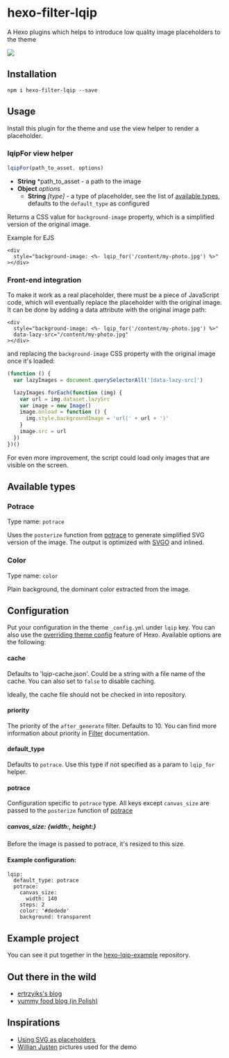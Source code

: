 # hexo-filter-lqip
A Hexo plugins which helps to introduce low quality image placeholders to the theme

![](https://github.com/ertrzyiks/hexo-filter-lqip/raw/master/preview.gif)

## Installation

```
npm i hexo-filter-lqip --save
```

## Usage

Install this plugin for the theme and use the view helper to render a placeholder.


### lqipFor view helper

```js
lqipFor(path_to_asset, options)
```

 - **String** *path_to_asset - a path to the image
 - **Object** *options*
   - **String** *[type]* - a type of placeholder, see the list of [available types](#available-types), defaults to the `default_type` as configured

Returns a CSS value for `background-image` property, which is a simplified version of the original image.

Example for EJS

```ejs
<div
  style="background-image: <%- lqip_for('/content/my-photo.jpg') %>"
></div>
```

### Front-end integration

To make it work as a real placeholder, there must be a piece of JavaScript code, which will eventually replace the placeholder
with the original image. It can be done by adding a data attribute with the original image path:

```ejs
<div
  style="background-image: <%- lqip_for('/content/my-photo.jpg') %>"
  data-lazy-src="/content/my-photo.jpg"
></div>
```

and replacing the `background-image` CSS property with the original image once it's loaded:

```js
(function () {
  var lazyImages = document.querySelectorAll('[data-lazy-src]')

  lazyImages.forEach(function (img) {
    var url = img.dataset.lazySrc
    var image = new Image()
    image.onload = function () {
      img.style.backgroundImage = 'url(' + url + ')'
    }
    image.src = url
  })
})()
```

For even more improvement, the script could load only images that are visible on the screen.

## Available types

### Potrace

Type name: `potrace`

Uses the `posterize` function from [potrace][node-potrace] to generate simplified SVG version of the image. The output
is optimized with [SVGO][svgo] and inlined.

### Color

Type name: `color`

Plain background, the dominant color extracted from the image.

## Configuration

Put your configuration in the theme `_config.yml` under `lqip` key.
You can also use the [overriding theme config][1]
feature of Hexo. Available options are the following:

#### cache

Defaults to 'lqip-cache.json'. Could be a string with a file name of the cache.
You can also set to `false` to disable caching.

Ideally, the cache file should not be checked in into repository.

#### priority

The priority of the `after_generate` filter. Defaults to 10.
You can find more information about priority in [Filter](https://hexo.io/api/filter.html) documentation.

#### default_type

Defaults to `potrace`. Use this type if not specified as a param to `lqip_for` helper.

#### potrace

Configuration specific to `potrace` type. All keys except `canvas_size` are passed to the `posterize` function of [potrace][node-potrace]

##### canvas_size: {width:, height:}
Before the image is passed to potrace, it's resized to this size.

#### Example configuration:

```
lqip:
  default_type: potrace
  potrace:
    canvas_size:
      width: 140
    steps: 2
    color: '#dedede'
    background: transparent
```

## Example project

You can see it put together in the [hexo-lqip-example][2] repository.

## Out there in the wild

- [ertrzyiks's blog](https://blog.ertrzyiks.me)
- [yummy food blog (in Polish)](https://ertrzyiks.github.io/yummy/)

## Inspirations

- [Using SVG as placeholders ](https://jmperezperez.com/svg-placeholders/)
- [Willian Justen](https://unsplash.com/@willianjusten) pictures used for the demo

[1]: https://hexo.io/docs/configuration.html#Overriding-Theme-Config
[2]: https://github.com/ertrzyiks/hexo-lqip-example
[node-potrace]: https://github.com/Iwasawafag/node-potrace
[svgo]: https://github.com/svg/svgo
